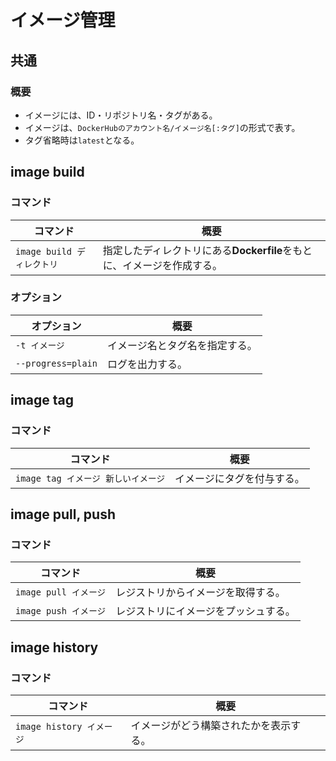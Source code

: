# イメージ管理

## 共通

### 概要

- イメージには、ID・リポジトリ名・タグがある。
- イメージは、`DockerHubのアカウント名/イメージ名[:タグ]`の形式で表す。
- タグ省略時は`latest`となる。

## image build

### コマンド

| コマンド                   | 概要                                                         |
| -------------------------- | ------------------------------------------------------------ |
| `image build ディレクトリ` | 指定したディレクトリにある**Dockerfile**をもとに、イメージを作成する。 |

### オプション

| オプション         | 概要                           |
| ------------------ | ------------------------------ |
| `-t イメージ`      | イメージ名とタグ名を指定する。 |
| `--progress=plain` | ログを出力する。               |

## image tag

### コマンド

| コマンド                            | 概要                       |
| ----------------------------------- | -------------------------- |
| `image tag イメージ 新しいイメージ` | イメージにタグを付与する。 |

## image pull, push

### コマンド

| コマンド              | 概要                                 |
| --------------------- | ------------------------------------ |
| `image pull イメージ` | レジストリからイメージを取得する。   |
| `image push イメージ` | レジストリにイメージをプッシュする。 |

## image history

### コマンド

| コマンド                 | 概要                                   |
| ------------------------ | -------------------------------------- |
| `image history イメージ` | イメージがどう構築されたかを表示する。 |
